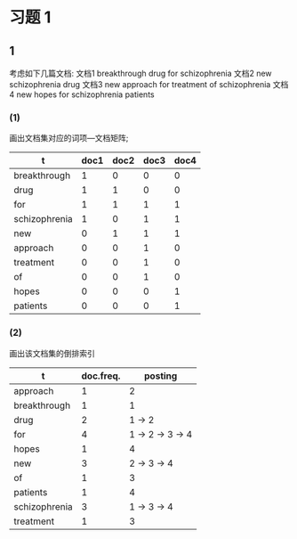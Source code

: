# 习题 1
## 1
考虑如下几篇文档:
文档1 breakthrough drug for schizophrenia
文档2 new schizophrenia drug
文档3 new approach for treatment of schizophrenia
文档4 new hopes for schizophrenia patients

### (1)
画出文档集对应的词项—文档矩阵;

| t             | doc1 | doc2 | doc3 | doc4 |
| ------------- | ---- | ---- | ---- | ---- |
| breakthrough  | 1    | 0    | 0    | 0    |
| drug          | 1    | 1    | 0    | 0    |
| for           | 1    | 1    | 1    | 1    |
| schizophrenia | 1    | 0    | 1    | 1    |
| new           | 0    | 1    | 1    | 1    |
| approach      | 0    | 0    | 1    | 0    |
| treatment     | 0    | 0    | 1    | 0    |
| of            | 0    | 0    | 1    | 0    |
| hopes         | 0    | 0    | 0    | 1    |
| patients      | 0    | 0    | 0    | 1    |

### (2)
画出该文档集的倒排索引

| t             | doc.freq. | posting          |
| ------------- | --------- | ---------------- |
| approach      | 1         | 2                |
| breakthrough  | 1         | 1                |
| drug          | 2         | 1 -> 2           |
| for           | 4         | 1 -> 2 -> 3 -> 4 |
| hopes         | 1         | 4                |
| new           | 3         | 2 -> 3 -> 4      |
| of            | 1         | 3                |
| patients      | 1         | 4                |
| schizophrenia | 3         | 1 -> 3 -> 4      |
| treatment     | 1         | 3                |
